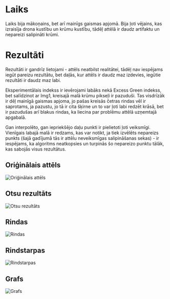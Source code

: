 # Laiks
Laiks bija mākoņains, bet arī mainīgs gaismas apjomā. Bija ļoti vējains, kas izraisīja drona kustību un krūmu kustību, tādēļ attēlā ir daudz artifaktu un nepareizi salipināti krūmi.

# Rezultāti

Rezultāti ir gandrīz lietojami - attēls neatbilst realitātei, tādēļ nav iespējams iegūt pareizu rezultātu, bet daļās, kur attēls ir daudz maz izdevies, iegūtie rezultāti ir daudz maz labi.

Eksperimentālais indekss ir ievērojami labāks nekā Excess Green indekss, bet salīdzinot ar Img1, kreisajā malā krūmu pikseļi ir pazuduši. Tas visdrīzāk ir dēļ mainīgā gaismas apjoma, jo pašas kreisās četras rindas vēl ir saprotams, ja pazustu, jo tā ir cita šķirne un to var ļoti labi redzēt krāsā, bet ir pazudušas arī blakus rindas, ka liecina par problēmu attēlā uzņemtajā apgabalā.

Gan interpolēto, gan iepriekšējo daļu punkti ir pielietoti ļoti veiksmīgi. Vienīgais labajā malā ir redzams, kas var notikt, ja tiek izvēlēts nepareizs punkts (šajā gadījumā tās ir attēlu neveiksmīgas salipināšanas sekas) - ir iespējams, ka algoritms neatkopsies un turpinās šo nepareizo punktu tālāk, kas sabojās visus rezultātus.

## Oriģinālais attēls
![Oriģinālais attēls](https://github.com/askolds11/dronerobotroute/blob/assets/Img2/Img2.jpg?raw=true)

## Otsu rezultāts
![Otsu rezultāts](https://github.com/askolds11/dronerobotroute/blob/assets/Img2/2_Otsu_3.jpg?raw=true)

## Rindas
![Rindas](https://github.com/askolds11/dronerobotroute/blob/assets/Img2/4_Result_Rows.jpg?raw=true)

## Rindstarpas
![Rindstarpas](https://github.com/askolds11/dronerobotroute/blob/assets/Img2/4_Result_BetweenRows.jpg?raw=true)

## Grafs
![Grafs](https://github.com/askolds11/dronerobotroute/blob/assets/Img2/4_Result_Graph.jpg?raw=true)